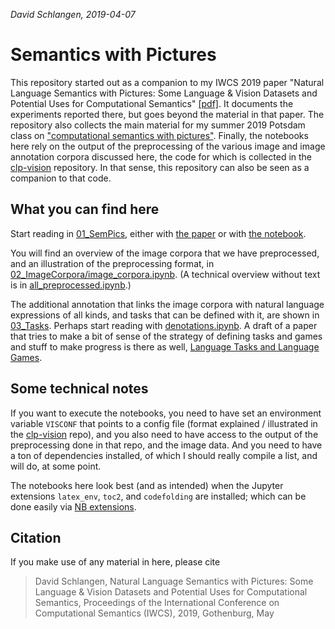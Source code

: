 *David Schlangen, 2019-04-07*

# Semantics with Pictures

This repository started out as a companion to my IWCS 2019 paper "Natural Language Semantics with Pictures: Some Language & Vision Datasets and Potential Uses for Computational Semantics" [[pdf]](01_SemPics/sempix_iwcs19.pdf). It documents the experiments reported there, but goes beyond the material in that paper. The repository also collects the main material for my summer 2019 Potsdam class on ["computational semantics with pictures"](https://compling-potsdam.github.io/sose19-pm1-pictures/).
Finally, the notebooks here rely on the output of the preprocessing of the various image and image annotation corpora discussed here, the code for which is collected in the [clp-vision](http://github.com/clp-research/clp-vision.git) repository. In that sense, this repository can also be seen as a companion to that code.

## What you can find here

Start reading in [01_SemPics](01_SemPics), either with [the paper](01_SemPics/sempix_iwcs19.pdf) or with [the notebook](01_SemPics/semantics_with_pictures.ipynb).

You will find an overview of the image corpora that we have preprocessed, and an illustration of the preprocessing format, in [02_ImageCorpora/image_corpora.ipynb](02_ImageCorpora/image_corpora.ipynb). (A technical overview without text is in [all_preprocessed.ipynb](all_preprocessed.ipynb).)

The additional annotation that links the image corpora with natural language expressions of all kinds, and tasks that can be defined with it, are shown in [03_Tasks](03_Tasks). Perhaps start reading with [denotations.ipynb](03_Tasks/denotations.ipynb). A draft of a paper that tries to make a bit of sense of the strategy of defining tasks and games and stuff to make progress is there as well, [Language Tasks and Language Games](03_Tasks/task_worlds_games_draft.pdf).


## Some technical notes

If you want to execute the notebooks, you need to have set an environment variable `VISCONF` that points to a config file (format explained / illustrated in the [clp-vision](http://github.com/clp-research/clp-vision.git) repo), and you also need to have access to the output of the preprocessing done in that repo, and the image data. And you need to have a ton of dependencies installed, of which I should really compile a list, and will do, at some point.

The notebooks here look best (and as intended) when the Jupyter extensions `latex_env`, `toc2`, and `codefolding` are installed; which can be done easily via [NB extensions](https://jupyter-contrib-nbextensions.readthedocs.io/en/latest/). 


## Citation

If you make use of any material in here, please cite
> David Schlangen, Natural Language Semantics with Pictures: Some Language & Vision Datasets and Potential Uses for Computational Semantics, Proceedings of the International Conference on Computational Semantics (IWCS), 2019, Gothenburg, May
